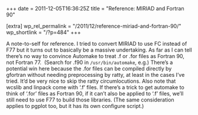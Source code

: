 +++
date = 2011-12-05T16:36:25Z
title = "Reference: MIRIAD and Fortran 90"

[extra]
wp_rel_permalink = "/2011/12/reference-miriad-and-fortran-90/"
wp_shortlink = "/?p=484"
+++

A note-to-self for reference.  I tried to convert MIRIAD to use FC instead of
F77 but it turns out to basically be a massive undertaking. As far as I can
tell there’s no way to convince Automake to treat .f or .for files as Fortran
90, not Fortran 77.  (Search for .f90 in `/usr/bin/automake`, e.g.)  There’s a
potential win here because the .for files can be compiled directly by gfortran
without needing preprocessing by ratty, at least in the cases I’ve tried. It’d
be very nice to skip the ratty circumlocutions.  Also note that wcslib and
linpack come with ‘.f’ files. If there’s a trick to get automake to think of
‘.for’ files as Fortran 90, if it can’t also be applied to ‘.f’ files, we’ll
still need to use F77 to build those libraries. (The same consideration
applies to pgplot too, but it has its own configure script.)
